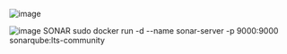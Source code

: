![image](https://github.com/akhilesh-007/SpringBoot-WebApplication/assets/84025588/3ab5087f-b64b-4ce2-bec9-bb4a0a33effb)

![image](https://github.com/akhilesh-007/SpringBoot-WebApplication/assets/84025588/404e78c7-8530-4755-b80d-cbe7585bfc58)
SONAR
sudo docker run -d --name sonar-server -p 9000:9000 sonarqube:lts-community

